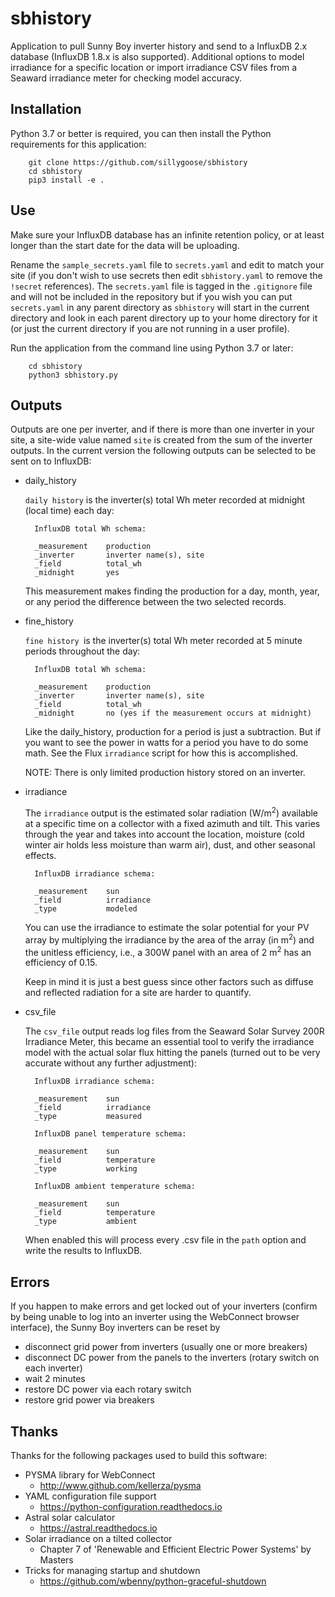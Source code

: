 # sbhistory
Application to pull Sunny Boy inverter history and send to a InfluxDB 2.x database (InfluxDB 1.8.x is also supported).  Additional options to model irradiance for a specific location or import irradiance CSV files from a Seaward irradiance meter for checking model accuracy.

## Installation
Python 3.7 or better is required, you can then install the Python requirements for this application:
```
    git clone https://github.com/sillygoose/sbhistory
    cd sbhistory
    pip3 install -e .
```

## Use
Make sure your InfluxDB database has an infinite retention policy, or at least longer than the start date for the data will be uploading.

Rename the `sample_secrets.yaml` file to `secrets.yaml` and edit to match your site (if you don't wish to use secrets then edit `sbhistory.yaml` to remove the `!secret` references).  The `secrets.yaml` file is tagged in the `.gitignore` file and will not be included in the repository but if you wish you can put `secrets.yaml` in any parent directory as `sbhistory` will start in the current directory and look in each parent directory up to your home directory for it (or just the current directory if you are not running in a user profile).

Run the application from the command line using Python 3.7 or later:

```
    cd sbhistory
    python3 sbhistory.py
```

## Outputs
Outputs are one per inverter, and if there is more than one inverter in your site, a site-wide value named `site` is created from the sum of the inverter outputs.  In the current version the following outputs can be selected to be sent on to InfluxDB:
- daily_history

    `daily history` is the inverter(s) total Wh meter recorded at midnight (local time) each day:

        InfluxDB total Wh schema:

        _measurement    production
        _inverter       inverter name(s), site
        _field          total_wh
        _midnight       yes

    This measurement makes finding the production for a day, month, year, or any period the difference between the two selected records.

- fine_history

    `fine history `is the inverter(s) total Wh meter recorded at 5 minute periods throughout the day:

        InfluxDB total Wh schema:

        _measurement    production
        _inverter       inverter name(s), site
        _field          total_wh
        _midnight       no (yes if the measurement occurs at midnight)

    Like the daily_history, production for a period is just a subtraction. But if you want to see the power in watts for a period you have to do some math. See the Flux `irradiance` script for how this is accomplished.

    NOTE: There is only limited production history stored on an inverter.

- irradiance

    The `irradiance` output is the estimated solar radiation (W/m<sup>2</sup>) available at a specific time on a collector with a fixed azimuth and tilt.  This varies through the year and takes into account the location, moisture (cold winter air holds less moisture than warm air), dust, and other seasonal effects.

        InfluxDB irradiance schema:

        _measurement    sun
        _field          irradiance
        _type           modeled

    You can use the irradiance to estimate the solar potential for your PV array by multiplying the irradiance by the area of the array (in m<sup>2</sup>) and the unitless efficiency, i.e., a 300W panel with an area of 2 m<sup>2</sup> has an efficiency of 0.15.

    Keep in mind it is just a best guess since other factors such as diffuse and reflected radiation for a site are harder to quantify.

- csv_file

    The `csv_file` output reads log files from the Seaward Solar Survey 200R Irradiance Meter, this became an essential tool to verify the irradiance model with the actual solar flux hitting the panels (turned out to be very accurate without any further adjustment):

        InfluxDB irradiance schema:

        _measurement    sun
        _field          irradiance
        _type           measured

        InfluxDB panel temperature schema:

        _measurement    sun
        _field          temperature
        _type           working

        InfluxDB ambient temperature schema:

        _measurement    sun
        _field          temperature
        _type           ambient

    When enabled this will process every .csv file in the `path` option and write the results to InfluxDB.

## Errors
If you happen to make errors and get locked out of your inverters (confirm by being unable to log into an inverter using the WebConnect browser interface), the Sunny Boy inverters can be reset by

- disconnect grid power from inverters (usually one or more breakers)
- disconnect DC power from the panels to the inverters (rotary switch on each inverter)
- wait 2 minutes
- restore DC power via each rotary switch
- restore grid power via breakers

## Thanks
Thanks for the following packages used to build this software:
- PYSMA library for WebConnect
    - http://www.github.com/kellerza/pysma
- YAML configuration file support
    - https://python-configuration.readthedocs.io
- Astral solar calculator
    - https://astral.readthedocs.io
- Solar irradiance on a tilted collector
    - Chapter 7 of 'Renewable and Efficient Electric Power Systems' by Masters
- Tricks for managing startup and shutdown
    - https://github.com/wbenny/python-graceful-shutdown


